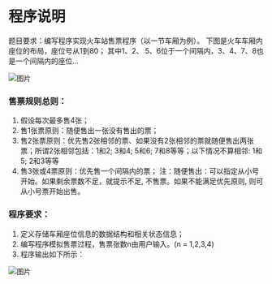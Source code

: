 # 程序说明

题目要求：编写程序实现火车站售票程序（以一节车厢为例）。
下图是火车车厢内座位的布局，座位号从1到80；
其中1、2、 5、6位于一个间隔内，3、4、7、8也是一个间隔内的座位…

![图片](https://github.com/richaolas/ProgrammingExercises/blob/master/e2.sale_ticket/p1.png?raw=true)

### 售票规则总则：
1.	假设每次最多售4张；
2.	售1张票原则：随便售出一张没有售出的票；
3.	售2张票原则：优先售2张相邻的票、如果没有2张相邻的票就随便售出两张票；所谓2张相邻包括：1和2;  3和4;  5和6;  7和8等等；以下情况不算相邻: 1和5;  2和3等等
4.	售3张或4票原则：优先售一个间隔内的票；
注：随便售出：可以指定从小号开始。如果剩余票数不足，就提示不足, 不售票。如果不能满足优先原则, 则可从小号票开始出售。

### 程序要求：
1. 定义存储车厢座位信息的数据结构和相关状态信息；
2. 编写程序模拟售票过程，售票张数n由用户输入。(n = 1,2,3,4)
3. 程序输出如下所示：

![图片](https://github.com/richaolas/ProgrammingExercises/blob/master/e2.sale_ticket/p2.png?raw=true)
